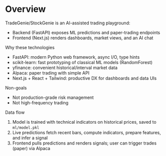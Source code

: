 Overview
========

TradeGenie/StockGenie is an AI-assisted trading playground:
- Backend (FastAPI) exposes ML predictions and paper-trading endpoints
- Frontend (Next.js) renders dashboards, market views, and an AI chat

Why these technologies
- FastAPI: modern Python web framework, async I/O, type hints
- scikit-learn: fast prototyping of classical ML models (RandomForest)
- yfinance: convenient historical/interval market data
- Alpaca: paper trading with simple API
- Next.js + React + Tailwind: productive DX for dashboards and data UIs

Non-goals
- Not production-grade risk management
- Not high-frequency trading

Data flow
1. Model is trained with technical indicators on historical prices, saved to `ml/model.pkl`
2. Live predictions fetch recent bars, compute indicators, prepare features, and infer a signal
3. Frontend pulls predictions and renders signals; user can trigger trades (paper) via Alpaca


